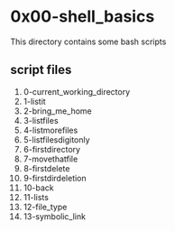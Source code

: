 # 0x00-shell_basics

This directory contains some bash scripts

## script files

1. 0-current_working_directory
2. 1-listit
3. 2-bring_me_home
4. 3-listfiles
5. 4-listmorefiles
6. 5-listfilesdigitonly
7. 6-firstdirectory
8. 7-movethatfile
9. 8-firstdelete
10. 9-firstdirdeletion
11. 10-back
12. 11-lists
13. 12-file_type
14. 13-symbolic_link

